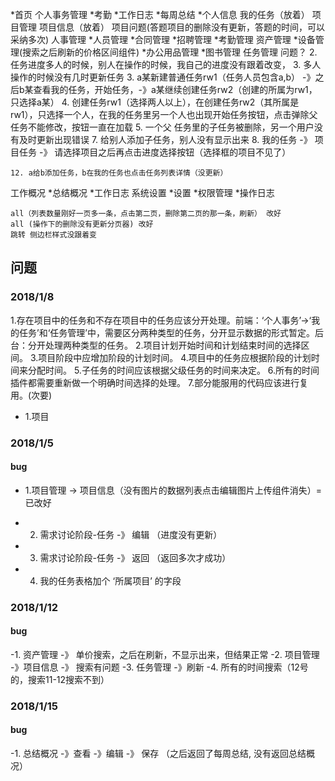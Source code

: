 
*首页
个人事务管理
    *考勤
    *工作日志
    *每周总结
    *个人信息
    我的任务（放着）
项目管理
    项目信息（放着）
    项目问题(答题项目的删除没有更新，答题的时间，可以采纳多次)
人事管理
    *人员管理
    *合同管理
    *招聘管理
    *考勤管理
资产管理
    *设备管理(搜索之后刷新的价格区间组件)
    *办公用品管理
    *图书管理
任务管理
    问题？
    <!-- 1.新建普通任务 -》 先选择执行者，再选择从属关系（把不在从属关系的人也选上了） -->
    2. 任务进度多人的时候，别人在操作的时候，我自己的进度没有跟着改变，
    3. 多人操作的时候没有几时更新任务
    3. a某新建普通任务rw1（任务人员包含a,b） -》之后b某查看我的任务，开始任务，-》a某继续创建任务rw2（创建的所属为rw1，只选择a某）
    4. 创建任务rw1（选择两人以上），在创建任务rw2（其所属是rw1），只选择一个人，在我的任务里另一个人也出现开始任务按钮，点击弹除父任务不能修改，按钮一直在加载
    5. 一个父 任务里的子任务被删除，另一个用户没有及时更新出现错误
    <!-- 6. 一个已经完成的任务还可以被添加作为父任务 -->
    7. 给别人添加子任务，别人没有显示出来
    8. 我的任务 -》 项目任务 -》 请选择项目之后再点击进度选择按钮（选择框的项目不见了）
  <!--   9. 任务管理 ，点击第二页，在点击进度操作按钮（请求第二页，建议应该请求第一页）
    10. 任务管理 ，点击第二页，点击项目选择按钮（请求第二页，建议应该请求第一页）
    11.  任务管理 -》项目任务，点击项目选择按钮（先不要点第一个），之后再点第一个（请求的是前一个按钮的status） -->
    12. a给b添加任务，b在我的任务也点击任务列表详情（没更新）

工作概况
    *总结概况
    *工作日志
系统设置
    *设置
    *权限管理
    *操作日志

    all（列表数量刚好一页多一条，点击第二页，删除第二页的那一条，刷新） 改好
    all (操作下的删除没有更新分页器) 改好
    跳转 侧边栏样式没跟着变





## 问题

### 2018/1/8

1.存在项目中的任务和不存在项目中的任务应该分开处理。前端：‘个人事务’->‘我的任务’和‘任务管理’中，需要区分两种类型的任务，分开显示数据的形式暂定。后台：分开处理两种类型的任务。
2.项目计划开始时间和计划结束时间的选择区间。
3.项目阶段中应增加阶段的计划时间。
4.项目中的任务应根据阶段的计划时间来分配时间。
5.子任务的时间应该根据父级任务的时间来决定。
6.所有的时间插件都需要重新做一个明确时间选择的处理。
7.部分能服用的代码应该进行复用。(次要)

- 1.项目


### 2018/1/5

#### bug

- 1.项目管理 -> 项目信息（没有图片的数据列表点击编辑图片上传组件消失）=
已改好

- 2. 需求讨论阶段-任务 -》 编辑 （进度没有更新）
- 3. 需求讨论阶段-任务 -》 返回 （返回多次才成功）
- 4. 我的任务表格加个 ‘所属项目’ 的字段

### 2018/1/12
#### bug
-1. 资产管理 -》 单价搜索，之后在刷新，不显示出来，但结果正常
-2. 项目管理 -》项目信息 -》 搜索有问题
-3. 任务管理 -》刷新
-4. 所有的时间搜索（12号的，搜索11-12搜索不到）

### 2018/1/15
#### bug
-1. 总结概况 -》查看 -》编辑 -》 保存 （之后返回了每周总结, 没有返回总结概况）


